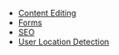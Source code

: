 -   [Content Editing](content.md)
-   [Forms](forms.md)
-   [SEO](seo.md)
-   [User Location Detection](location.md)
